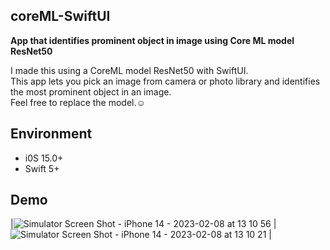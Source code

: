 ## coreML-SwiftUI
<b>App that identifies prominent object in image using Core ML model ResNet50</b>

I made this using a CoreML model ResNet50 with SwiftUI. </br>
This app lets you pick an image from camera or photo library and identifies the most prominent object in an image.</br>
Feel free to replace the model.☺️


## Environment
<ul>
<li>i0S 15.0+</li>
<li>Swift 5+</li>
</ul>

## Demo

|![Simulator Screen Shot - iPhone 14 - 2023-02-08 at 13 10 56](https://user-images.githubusercontent.com/122884728/217433280-a87d2065-65aa-46c0-bb14-3c6c63e88902.png) 
| ![Simulator Screen Shot - iPhone 14 - 2023-02-08 at 13 10 21](https://user-images.githubusercontent.com/122884728/217433301-80fcbdcf-481e-4462-9a18-ca61f11f8d56.png) |

  

